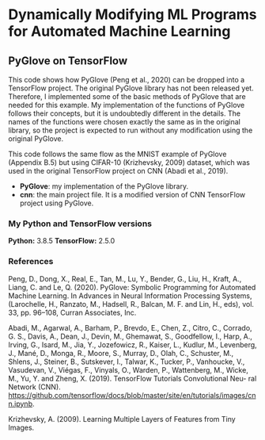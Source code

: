 
# Dynamically Modifying ML Programs for Automated Machine Learning

## PyGlove on TensorFlow

This code shows how PyGlove (Peng et al., 2020) can be dropped into a TensorFlow project. The original PyGlove library has not been released yet. Therefore, I implemented some of the
basic methods of PyGlove that are needed for this example. My implementation of the
functions of PyGlove follows their concepts, but it is undoubtedly different in the details.
The names of the functions were chosen exactly the same as in the original library, so the
project is expected to run without any modification using the original PyGlove.

This code follows the same flow as the MNIST example of PyGlove (Appendix B.5) but
using CIFAR-10 (Krizhevsky, 2009) dataset, which was used in the original TensorFlow
project on CNN (Abadi et al., 2019).

- **PyGlove**: my implementation of the PyGlove library.
- **cnn**: the main project file. It is a modified version of CNN TensorFlow project using PyGlove.

### My Python and TensorFlow versions

**Python:** 3.8.5
**TensorFlow:** 2.5.0


### References

Peng, D., Dong, X., Real, E., Tan, M., Lu, Y., Bender, G., Liu, H., Kraft, A., Liang, C. and
Le, Q. (2020). PyGlove: Symbolic Programming for Automated Machine Learning.
In Advances in Neural Information Processing Systems, (Larochelle, H., Ranzato, M.,
Hadsell, R., Balcan, M. F. and Lin, H., eds), vol. 33, pp. 96–108, Curran Associates, Inc.

Abadi, M., Agarwal, A., Barham, P., Brevdo, E., Chen, Z., Citro, C., Corrado, G. S., Davis,
A., Dean, J., Devin, M., Ghemawat, S., Goodfellow, I., Harp, A., Irving, G., Isard, M., Jia,
Y., Jozefowicz, R., Kaiser, L., Kudlur, M., Levenberg, J., Mané, D., Monga, R., Moore, S.,
Murray, D., Olah, C., Schuster, M., Shlens, J., Steiner, B., Sutskever, I., Talwar, K., Tucker,
P., Vanhoucke, V., Vasudevan, V., Viégas, F., Vinyals, O., Warden, P., Wattenberg, M.,
Wicke, M., Yu, Y. and Zheng, X. (2019). TensorFlow Tutorials Convolutional Neu-
ral Network (CNN). https://github.com/tensorflow/docs/blob/master/site/en/tutorials/images/cnn.ipynb.


Krizhevsky, A. (2009). Learning Multiple Layers of Features from Tiny Images.
